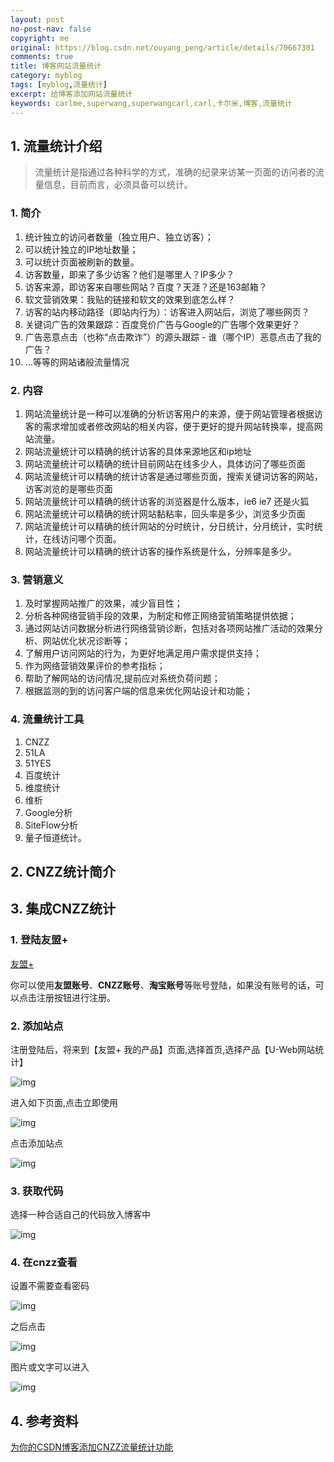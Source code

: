 ```yaml
---
layout: post
no-post-nav: false 
copyright: me
original: https://blog.csdn.net/ouyang_peng/article/details/70667301
comments: true
title: 博客网站流量统计
category: myblog
tags: [myblog,流量统计]
excerpt: 给博客添加网站流量统计
keywords: carlme,superwang,superwangcarl,carl,卡尔米,博客,流量统计
---
```


## 1. 流量统计介绍

> 流量统计是指通过各种科学的方式，准确的纪录来访某一页面的访问者的流量信息，目前而言，必须具备可以统计。

### 1. 简介

1. 统计独立的访问者数量（独立用户、独立访客）；
2. 可以统计独立的IP地址数量；
3. 可以统计页面被刷新的数量。
4. 访客数量，即来了多少访客？他们是哪里人？IP多少？
5. 访客来源，即访客来自哪些网站？百度？天涯？还是163邮箱？
6. 软文营销效果：我贴的链接和软文的效果到底怎么样？
7. 访客的站内移动路径（即站内行为）：访客进入网站后，浏览了哪些网页？
8. 关键词广告的效果跟踪：百度竞价广告与Google的广告哪个效果更好？
9. 广告恶意点击（也称“点击欺诈”）的源头跟踪 - 谁（哪个IP）恶意点击了我的广告？
10. …等等的网站诸般流量情况

### 2. 内容

1. 网站流量统计是一种可以准确的分析访客用户的来源，便于网站管理者根据访客的需求增加或者修改网站的相关内容，便于更好的提升网站转换率，提高网站流量。
2. 网站流量统计可以精确的统计访客的具体来源地区和ip地址
3. 网站流量统计可以精确的统计目前网站在线多少人，具体访问了哪些页面
4. 网站流量统计可以精确的统计访客是通过哪些页面，搜索关键词访客的网站，访客浏览的是哪些页面
5. 网站流量统计可以精确的统计访客的浏览器是什么版本，ie6 ie7 还是火狐
6. 网站流量统计可以精确的统计网站黏粘率，回头率是多少，浏览多少页面
7. 网站流量统计可以精确的统计网站的分时统计，分日统计，分月统计，实时统计，在线访问哪个页面。
8. 网站流量统计可以精确的统计访客的操作系统是什么，分辨率是多少。

### 3. 营销意义

1. 及时掌握网站推广的效果，减少盲目性；
2. 分析各种网络营销手段的效果，为制定和修正网络营销策略提供依据；
3. 通过网站访问数据分析进行网络营销诊断，包括对各项网站推广活动的效果分析、网站优化状况诊断等；
4. 了解用户访问网站的行为，为更好地满足用户需求提供支持；
5. 作为网络营销效果评价的参考指标；
6. 帮助了解网站的访问情况,提前应对系统负荷问题；
7. 根据监测的到的访问客户端的信息来优化网站设计和功能；

### 4. 流量统计工具

1. CNZZ
2. 51LA
3. 51YES
4. 百度统计
5. 维度统计
6. 维析
7. Google分析
8. SiteFlow分析
9. 量子恒道统计。

## 2. CNZZ统计简介

## 3. 集成CNZZ统计

### 1. 登陆友盟+

[友盟+](http://www.umeng.com/)

你可以使用**友盟账号**、**CNZZ账号**、**淘宝账号**等账号登陆，如果没有账号的话，可以点击注册按钮进行注册。

### 2. 添加站点

注册登陆后，将来到【友盟+ 我的产品】页面,选择首页,选择产品【U-Web网站统计】

![img](../../assets/images/blog/2019/20190409191342.png)

进入如下页面,点击立即使用

![img](../../assets/images/blog/2019/20190409191446.png)

点击添加站点

![img](../../assets/images/blog/2019/20190409191717.png)

### 3. 获取代码

选择一种合适自己的代码放入博客中

![img](../../assets/images/blog/2019/20190409192204.png)

### 4. 在cnzz查看

设置不需要查看密码

![img](../../assets/images/blog/2019/20190409194537.png)

之后点击

![img](../../assets/images/blog/2019/20190409194455.png)

图片或文字可以进入

![img](../../assets/images/blog/2019/20190409194346.png)

## 4. 参考资料

[为你的CSDN博客添加CNZZ流量统计功能](https://blog.csdn.net/ouyang_peng/article/details/70667301)
